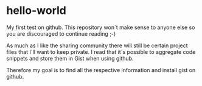 # hello-world
My first test on github. This repository won´t make sense to anyone else so you are discouraged to continue reading ;-)

As much as I like the sharing community there will still be certain project files that I´ll want to keep private. I read that it´s possible to aggregate code snippets and store them in Gist when using github.

Therefore my goal is to find all the respective information and install gist on github.
